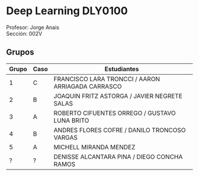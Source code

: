 # Deep Learning DLY0100

Profesor: Jorge Anais  
Sección: 002V  

## Grupos

| Grupo | Caso | Estudiantes                                     |
|-------|------|-------------------------------------------------|
| 1     | C    | FRANCISCO LARA TRONCCI / AARON ARRIAGADA CARRASCO |
| 2     | B    | JOAQUIN FRITZ ASTORGA / JAVIER NEGRETE SALAS      |
| 3     | A    | ROBERTO CIFUENTES ORREGO / GUSTAVO LUNA BRITO     |
| 4     | B    | ANDRES FLORES COFRE / DANILO TRONCOSO VARGAS      |
| 5     | A    | MICHELL MIRANDA MENDEZ                          |
| ?     | ?    | DENISSE ALCANTARA PINA / DIEGO CONCHA RAMOS       |



